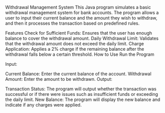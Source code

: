 Withdrawal Management System
This Java program simulates a basic withdrawal management system for bank accounts. The program allows a user to input their current balance and the amount they wish to withdraw, and then it processes the transaction based on predefined rules.

Features
Check for Sufficient Funds: Ensures that the user has enough balance to cover the withdrawal amount.
Daily Withdrawal Limit: Validates that the withdrawal amount does not exceed the daily limit.
Charge Application: Applies a 2% charge if the remaining balance after the withdrawal falls below a certain threshold.
How to Use
Run the Program

Input:

Current Balance: Enter the current balance of the account.
Withdrawal Amount: Enter the amount to be withdrawn.
Output:

Transaction Status: The program will output whether the transaction was successful or if there were issues such as insufficient funds or exceeding the daily limit.
New Balance: The program will display the new balance and indicate if any charges were applied.
